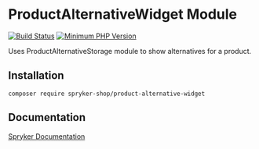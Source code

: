 # ProductAlternativeWidget Module
[![Build Status](https://travis-ci.org/spryker-shop/product-alternative-widget.svg)](https://travis-ci.org/spryker-shop/product-alternative-widget)
[![Minimum PHP Version](https://img.shields.io/badge/php-%3E%3D%207.3-8892BF.svg)](https://php.net/)

Uses ProductAlternativeStorage module to show alternatives for a product.

## Installation

```
composer require spryker-shop/product-alternative-widget
```

## Documentation

[Spryker Documentation](https://academy.spryker.com/developing_with_spryker/module_guide/modules.html)
